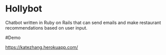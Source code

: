 # Hollybot

Chatbot written in Ruby on Rails that can send emails and make restaurant recommendations based on user input.

#Demo

https://katezhang.herokuapp.com/